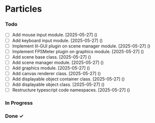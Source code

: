 # Particles

### Todo

- [ ] Add mouse input module. [2025-05-27] ()  
- [ ] Add keyboard input module. [2025-05-27] ()  
- [ ] Implement lil-GUI plugin on scene manager module. [2025-05-27] ()  
- [ ] Implement FPSMeter plugin on graphics module. [2025-05-27] ()  
- [ ] Add scene base class. [2025-05-27] ()  
- [ ] Add scene manager module. [2025-05-27] ()  
- [ ] Add graphics module. [2025-05-27] ()  
- [ ] Add canvas renderer class. [2025-05-27] ()  
- [ ] Add displayable object container class. [2025-05-27] ()  
- [ ] Add displayable object class. [2025-05-27] ()  
- [ ] Restructure typescript code namespaces. [2025-05-27] ()  

### In Progress


### Done ✓


